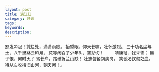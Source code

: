 ```yaml
---
layout: post
title: 满江红
category: 诗词
tags: 
keywords: 
description: 
---
```



怒发冲冠！凭栏处，潇潇雨歇。
抬望眼，仰天长啸，壮怀激烈。
三十功名尘与土，八千里路云和月。 
莫等闲白了少年头，空悲切！ 
　　
靖康耻，犹未雪；
臣子恨，何时灭？
驾长车，踏破贺兰山缺！
壮志饥餐胡虏肉， 笑谈渴饮匈奴血。 
待从头收拾旧山河，朝天阙！。
